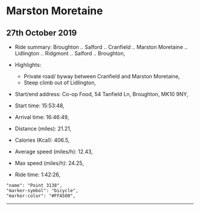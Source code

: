 
# Marston Moretaine

## 27th October 2019

* Ride summary:  Broughton .. Salford .. Cranfield .. Marston Moretaine .. Lidlington .. Ridgmont .. Salford .. Broughton,
* Highlights:
    - Private road/ byway between Cranfield and Marston Moretaine,
    - Steep climb out of Lidlington,

* Start/end address:  Co-op Food, 54 Tanfield Ln, Broughton, MK10 9NY,
* Start time:  15:53:48,
* Arrival time:  16:46:49,
* Distance (miles):  21.21,
* Calories (Kcal):  406.5,
* Average speed (miles/h):  12.43,
* Max speed (miles/h):  24.25,
* Ride time:  1:42:26,

```
"name": "Point 3138",
"marker-symbol": "bicycle",
"marker-color": "#FFA500",
```

---
